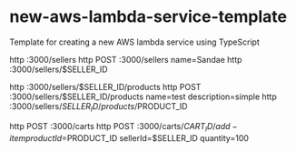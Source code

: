 # new-aws-lambda-service-template

Template for creating a new AWS lambda service using TypeScript

http :3000/sellers
http POST :3000/sellers name=Sandae
http :3000/sellers/\$SELLER_ID

http :3000/sellers/\$SELLER_ID/products
http POST :3000/sellers/\$SELLER_ID/products name=test description=simple
http :3000/sellers/$SELLER_ID/products/$PRODUCT_ID

http POST :3000/carts
http POST :3000/carts/$CART_ID/add-item productId=$PRODUCT_ID sellerId=\$SELLER_ID quantity=100

